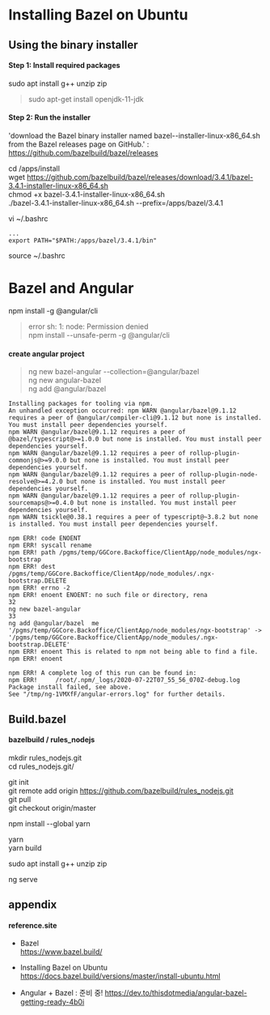 # Installing Bazel on Ubuntu

## Using the binary installer

#### Step 1: Install required packages
sudo apt install g++ unzip zip  
>sudo apt-get install openjdk-11-jdk  

#### Step 2: Run the installer
'download the Bazel binary installer named bazel-<version>-installer-linux-x86_64.sh from the Bazel releases page on GitHub.' : https://github.com/bazelbuild/bazel/releases  

cd /apps/install  
wget https://github.com/bazelbuild/bazel/releases/download/3.4.1/bazel-3.4.1-installer-linux-x86_64.sh  
chmod +x bazel-3.4.1-installer-linux-x86_64.sh  
./bazel-3.4.1-installer-linux-x86_64.sh --prefix=/apps/bazel/3.4.1  

vi ~/.bashrc  
```
...
export PATH="$PATH:/apps/bazel/3.4.1/bin"
```

source ~/.bashrc  

# Bazel and Angular

npm install -g @angular/cli  
> error sh: 1: node: Permission denied  
npm install --unsafe-perm -g @angular/cli  

#### create angular project
> ng new bazel-angular --collection=@angular/bazel  
ng new angular-bazel  
ng add @angular/bazel   

```
Installing packages for tooling via npm.
An unhandled exception occurred: npm WARN @angular/bazel@9.1.12 requires a peer of @angular/compiler-cli@9.1.12 but none is installed. You must install peer dependencies yourself.
npm WARN @angular/bazel@9.1.12 requires a peer of @bazel/typescript@>=1.0.0 but none is installed. You must install peer dependencies yourself.
npm WARN @angular/bazel@9.1.12 requires a peer of rollup-plugin-commonjs@>=9.0.0 but none is installed. You must install peer dependencies yourself.
npm WARN @angular/bazel@9.1.12 requires a peer of rollup-plugin-node-resolve@>=4.2.0 but none is installed. You must install peer dependencies yourself.
npm WARN @angular/bazel@9.1.12 requires a peer of rollup-plugin-sourcemaps@>=0.4.0 but none is installed. You must install peer dependencies yourself.
npm WARN tsickle@0.38.1 requires a peer of typescript@~3.8.2 but none is installed. You must install peer dependencies yourself.

npm ERR! code ENOENT
npm ERR! syscall rename
npm ERR! path /pgms/temp/GGCore.Backoffice/ClientApp/node_modules/ngx-bootstrap
npm ERR! dest /pgms/temp/GGCore.Backoffice/ClientApp/node_modules/.ngx-bootstrap.DELETE
npm ERR! errno -2
npm ERR! enoent ENOENT: no such file or directory, rena​
32
ng new bazel-angular  
33
ng add @angular/bazel  me '/pgms/temp/GGCore.Backoffice/ClientApp/node_modules/ngx-bootstrap' -> '/pgms/temp/GGCore.Backoffice/ClientApp/node_modules/.ngx-bootstrap.DELETE'
npm ERR! enoent This is related to npm not being able to find a file.
npm ERR! enoent 

npm ERR! A complete log of this run can be found in:
npm ERR!     /root/.npm/_logs/2020-07-22T07_55_56_070Z-debug.log
Package install failed, see above.
See "/tmp/ng-1VMXfF/angular-errors.log" for further details.
```

## Build.bazel

#### bazelbuild / rules_nodejs

mkdir rules_nodejs.git  
cd rules_nodejs.git/  

git init  
git remote add origin https://github.com/bazelbuild/rules_nodejs.git  
git pull  
git checkout origin/master  

npm install --global yarn  

yarn  
yarn build  

sudo apt install g++ unzip zip  

ng serve  



## appendix

#### reference.site

* Bazel  
https://www.bazel.build/  

* Installing Bazel on Ubuntu  
https://docs.bazel.build/versions/master/install-ubuntu.html  

+ Angular + Bazel : 준비 중!
https://dev.to/thisdotmedia/angular-bazel-getting-ready-4b0i
